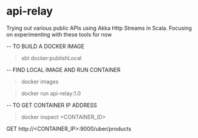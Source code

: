 # api-relay
Trying out various public APIs using Akka Http Streams in Scala. Focusing on experimenting with these tools for now

-- TO BUILD A DOCKER IMAGE
> sbt docker:publishLocal

-- FIND LOCAL IMAGE AND RUN CONTAINER
> docker images

> docker run api-relay:1.0

-- TO GET CONTAINER IP ADDRESS
> docker inspect <CONTAINER_ID> 

GET http://<CONTAINER_IP>:9000/uber/products
